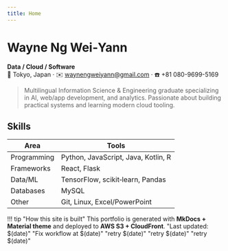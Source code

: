 ```yaml
---
title: Home
---
```


# Wayne Ng Wei‑Yann

**Data / Cloud / Software**  
📍 Tokyo, Japan · ✉️ [waynengweiyann@gmail.com](mailto:waynengweiyann@gmail.com) · ☎️ +81 080-9699-5169

> Multilingual Information Science & Engineering graduate specializing in AI, web/app development, and analytics. Passionate about building practical systems and learning modern cloud tooling.

## Skills

| Area | Tools |
| --- | --- |
| Programming | Python, JavaScript, Java, Kotlin, R |
| Frameworks | React, Flask |
| Data/ML | TensorFlow, scikit‑learn, Pandas |
| Databases | MySQL |
| Other | Git, Linux, Excel/PowerPoint |

!!! tip "How this site is built"
    This portfolio is generated with **MkDocs + Material theme** and deployed to **AWS S3 + CloudFront**.
"Last updated: $(date)" 
"Fix workflow at $(date)" 
"retry $(date)" 
"retry $(date)" 
"retry $(date)" 
